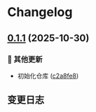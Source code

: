 # Changelog

## [0.1.1](https://github.com/CandriaJS/karin-plugin-git/compare/v0.1.0...v0.1.1) (2025-10-30)


### 🔧 其他更新

* 初始化仓库 ([c2a8fe8](https://github.com/CandriaJS/karin-plugin-git/commit/c2a8fe87b0e5cffc3213811adeb695d5cb969a0c))

## 变更日志
